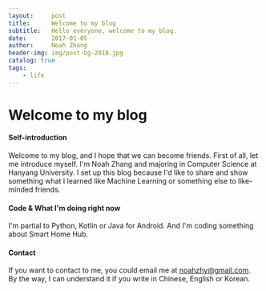 ```yaml
---
layout:     post
title:      Welcome to my blog
subtitle:   Hello everyone, welcome to my blog.
date:       2017-01-05
author:     Noah Zhang
header-img: img/post-bg-2018.jpg
catalog: true
tags:
    - life
---
```


# Welcome to my blog
#### Self-introduction
Welcome to my blog, and I hope that we can become friends. First of all, let me introduce myself. I'm Noah Zhang and majoring in Computer Science at Hanyang University. I set up this blog because I'd like to share and show something what I learned like Machine Learning or something else to like-minded friends. 

#### Code & What I'm doing right now
I'm partial to Python, Kotlin or Java for Android. And I'm coding something about Smart Home Hub. 

#### Contact
If you want to contact to me, you could email me at <noahzhy@gmail.com>. By the way, I can understand it if you write in Chinese, English or Korean.
